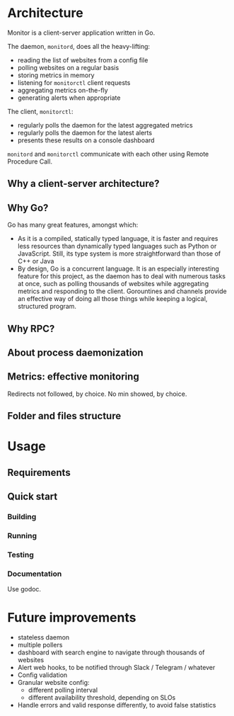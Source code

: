 # Architecture

Monitor is a client-server application written in Go.

The daemon, `monitord`, does all the heavy-lifting:

* reading the list of websites from a config file
* polling websites on a regular basis
* storing metrics in memory
* listening for `monitorctl` client requests
* aggregating metrics on-the-fly
* generating alerts when appropriate

The client, `monitorctl`:

* regularly polls the daemon for the latest aggregated metrics
* regularly polls the daemon for the latest alerts
* presents these results on a console dashboard

`monitord` and `monitorctl` communicate with each other using Remote Procedure Call.

## Why a client-server architecture?

## Why Go?

Go has many great features, amongst which:

* As it is a compiled, statically typed language, it is faster and requires less resources than dynamically typed languages such as Python or JavaScript. Still, its type system is more straightforward than those of C++ or Java
* By design, Go is a concurrent language. It is an especially interesting feature for this project, as the daemon has to deal with numerous tasks at once, such as polling thousands of websites while aggregating metrics and responding to the client. Gorountines and channels provide an effective way of doing all those things while keeping a logical, structured program.

## Why RPC?

## About process daemonization

## Metrics: effective monitoring

Redirects not followed, by choice.
No min showed, by choice.

## Folder and files structure

# Usage

## Requirements

## Quick start

### Building

### Running

### Testing

### Documentation

Use godoc.

# Future improvements

* stateless daemon
* multiple pollers
* dashboard with search engine to navigate through thousands of websites
* Alert web hooks, to be notified through Slack / Telegram / whatever
* Config validation
* Granular website config:
  * different polling interval
  * different availability threshold, depending on SLOs
* Handle errors and valid response differently, to avoid false statistics
